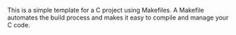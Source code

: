 This is a simple template for a C project using Makefiles. A Makefile automates the build process and makes it easy to compile and manage your C code.
